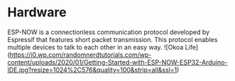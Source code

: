 # Hardware
ESP-NOW is a connectionless communication protocol developed by Espressif that features short packet transmission. This protocol enables multiple devices to talk to each other in an easy way.
![Okoa Life] (https://i0.wp.com/randomnerdtutorials.com/wp-content/uploads/2020/01/Getting-Started-with-ESP-NOW-ESP32-Arduino-IDE.jpg?resize=1024%2C576&quality=100&strip=all&ssl=1)
